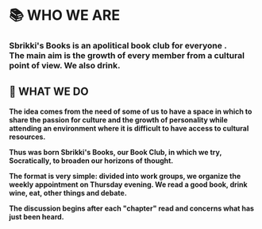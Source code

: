 <h1>📚 WHO WE ARE</h1>
<h3>Sbrikki's Books is an apolitical book club for everyone .<br/>The main aim is the growth of every member from a cultural point of view. We also drink.</h3>

<h2>🚀 WHAT WE DO</h2>
<h4>
The idea comes from the need of some of us to have a space in which to share the passion for culture and the growth of personality while attending an environment where it is difficult to have access to cultural resources.

Thus was born Sbrikki's Books, our Book Club, in which we try, Socratically, to broaden our horizons of thought.

The format is very simple: divided into work groups, we organize the weekly appointment on Thursday evening. We read a good book, drink wine, eat, other things and debate.

The discussion begins after each "chapter" read and concerns what has just been heard.
</h4>
